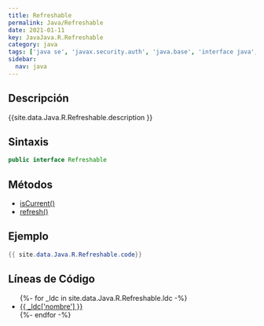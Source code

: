 ```yaml
---
title: Refreshable
permalink: Java/Refreshable
date: 2021-01-11
key: JavaJava.R.Refreshable
category: java
tags: ['java se', 'javax.security.auth', 'java.base', 'interface java', 'Java 1.4']
sidebar: 
  nav: java
---
```


## Descripción
{{site.data.Java.R.Refreshable.description }}

## Sintaxis
~~~java
public interface Refreshable
~~~

## Métodos
* [isCurrent()](/Java/Refreshable/isCurrent)
* [refresh()](/Java/Refreshable/refresh)

## Ejemplo
~~~java
{{ site.data.Java.R.Refreshable.code}}
~~~

## Líneas de Código
<ul>
{%- for _ldc in site.data.Java.R.Refreshable.ldc -%}
   <li>
       <a href="{{_ldc['url'] }}">{{ _ldc['nombre'] }}</a>
   </li>
{%- endfor -%}
</ul>
